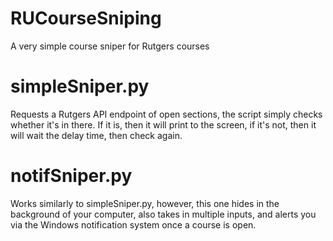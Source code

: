 # RUCourseSniping
A very simple course sniper for Rutgers courses


# simpleSniper.py
Requests a Rutgers API endpoint of open sections, the script simply checks whether it's in there. If it is, then it will print to the screen, if it's not, then it will wait the delay time, then check again.

# notifSniper.py
Works similarly to simpleSniper.py, however, this one hides in the background of your computer, also takes in multiple inputs, and alerts you via the Windows notification system once a course is open.

